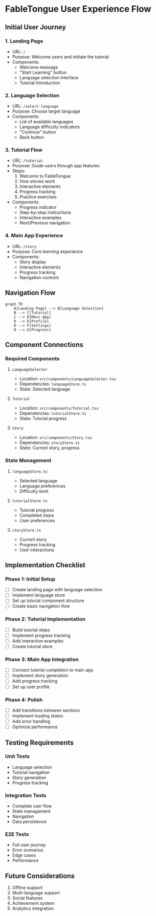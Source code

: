 # FableTongue User Experience Flow

## Initial User Journey

### 1. Landing Page
- URL: `/`
- Purpose: Welcome users and initiate the tutorial
- Components:
  - Welcome message
  - "Start Learning" button
  - Language selection interface
  - Tutorial introduction

### 2. Language Selection
- URL: `/select-language`
- Purpose: Choose target language
- Components:
  - List of available languages
  - Language difficulty indicators
  - "Continue" button
  - Back button

### 3. Tutorial Flow
- URL: `/tutorial`
- Purpose: Guide users through app features
- Steps:
  1. Welcome to FableTongue
  2. How stories work
  3. Interactive elements
  4. Progress tracking
  5. Practice exercises
- Components:
  - Progress indicator
  - Step-by-step instructions
  - Interactive examples
  - Next/Previous navigation

### 4. Main App Experience
- URL: `/story`
- Purpose: Core learning experience
- Components:
  - Story display
  - Interactive elements
  - Progress tracking
  - Navigation controls

## Navigation Flow

```mermaid
graph TD
    A[Landing Page] --> B[Language Selection]
    B --> C[Tutorial]
    C --> D[Main App]
    D --> E[Profile]
    D --> F[Settings]
    D --> G[Progress]
```

## Component Connections

### Required Components
1. `LanguageSelector`
   - Location: `src/components/LanguageSelector.tsx`
   - Dependencies: `languageStore.ts`
   - State: Selected language

2. `Tutorial`
   - Location: `src/components/Tutorial.tsx`
   - Dependencies: `tutorialStore.ts`
   - State: Tutorial progress

3. `Story`
   - Location: `src/components/Story.tsx`
   - Dependencies: `storyStore.ts`
   - State: Current story, progress

### State Management
1. `languageStore.ts`
   - Selected language
   - Language preferences
   - Difficulty level

2. `tutorialStore.ts`
   - Tutorial progress
   - Completed steps
   - User preferences

3. `storyStore.ts`
   - Current story
   - Progress tracking
   - User interactions

## Implementation Checklist

### Phase 1: Initial Setup
- [ ] Create landing page with language selection
- [ ] Implement language store
- [ ] Set up tutorial component structure
- [ ] Create basic navigation flow

### Phase 2: Tutorial Implementation
- [ ] Build tutorial steps
- [ ] Implement progress tracking
- [ ] Add interactive examples
- [ ] Create tutorial store

### Phase 3: Main App Integration
- [ ] Connect tutorial completion to main app
- [ ] Implement story generation
- [ ] Add progress tracking
- [ ] Set up user profile

### Phase 4: Polish
- [ ] Add transitions between sections
- [ ] Implement loading states
- [ ] Add error handling
- [ ] Optimize performance

## Testing Requirements

### Unit Tests
- Language selection
- Tutorial navigation
- Story generation
- Progress tracking

### Integration Tests
- Complete user flow
- State management
- Navigation
- Data persistence

### E2E Tests
- Full user journey
- Error scenarios
- Edge cases
- Performance

## Future Considerations
1. Offline support
2. Multi-language support
3. Social features
4. Achievement system
5. Analytics integration 